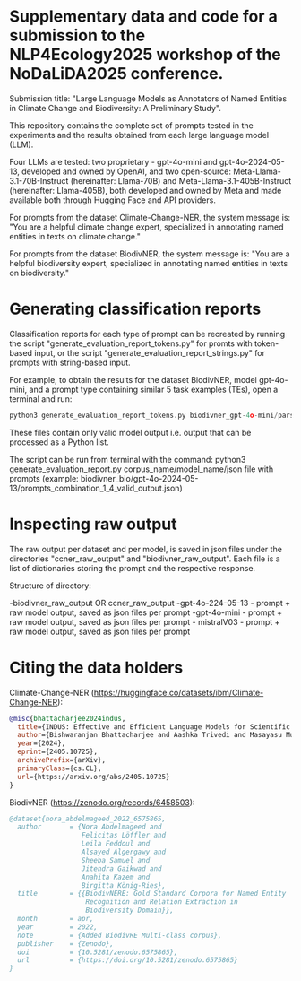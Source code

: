 # Supplementary data and code for a submission to the NLP4Ecology2025 workshop of the NoDaLiDA2025 conference. 
Submission title: "Large Language Models as Annotators of Named Entities in Climate Change and Biodiversity: A Preliminary Study". 

This repository contains the complete set of prompts tested in the experiments and the results obtained from each large language model (LLM).

Four LLMs are tested: two proprietary - gpt-4o-mini and gpt-4o-2024-05-13, developed and owned by OpenAI, and two open-source: Meta-Llama-3.1-70B-Instruct (hereinafter: Llama-70B) and Meta-Llama-3.1-405B-Instruct (hereinafter: Llama-405B), both developed and owned by Meta and made available both through Hugging Face and API providers.  

For prompts from the dataset Climate-Change-NER, the system message is: "You are a helpful climate change expert, specialized in annotating named entities in texts on climate change."

For prompts from the dataset BiodivNER, the system message is: "You are a helpful biodiversity expert, specialized in annotating named entities in texts on biodiversity."

# Generating classification reports

Classification reports for each type of prompt can be recreated by running the script "generate_evaluation_report_tokens.py" for promts with token-based input, or the script "generate_evaluation_report_strings.py" for prompts with string-based input. 

For example, to obtain the results for the dataset BiodivNER, model gpt-4o-mini, and a prompt type containing similar 5 task examples (TEs), open a terminal and run:

```python
python3 generate_evaluation_report_tokens.py biodivner_gpt-4o-mini/parsed/similarity_5_parsed_output.json 
```

These files contain only valid model output i.e. output that can be processed as a Python list.

The script can be run from terminal with the command: python3 generate_evaluation_report.py corpus_name/model_name/json file with prompts (example: biodivner_bio/gpt-4o-2024-05-13/prompts_combination_1_4_valid_output.json)

# Inspecting raw output

The raw output per dataset and per model, is saved in json files under the directories "ccner_raw_output" and "biodivner_raw_output".
Each file is a list of dictionaries storing the prompt and the respective response. 

Structure of directory:

-biodivner_raw_output OR ccner_raw_output
    -gpt-4o-224-05-13
        - prompt + raw model output, saved as json files per prompt
    -gpt-4o-mini
        - prompt + raw model output, saved as json files per prompt
    - mistralV03
        - prompt + raw model output, saved as json files per prompt

# Citing the data holders

Climate-Change-NER (https://huggingface.co/datasets/ibm/Climate-Change-NER):

```bibtex
@misc{bhattacharjee2024indus,
  title={INDUS: Effective and Efficient Language Models for Scientific Applications}, 
  author={Bishwaranjan Bhattacharjee and Aashka Trivedi and Masayasu Muraoka and Muthukumaran Ramasubramanian and Takuma Udagawa and Iksha Gurung and Rong Zhang and Bharath Dandala and Rahul Ramachandran and Manil Maskey and Kayleen Bugbee and Mike Little and Elizabeth Fancher and Lauren Sanders and Sylvain Costes and Sergi Blanco-Cuaresma and Kelly Lockhart and Thomas Allen and Felix Grazes and Megan Ansdel and Alberto Accomazzi and Yousef El-Kurdi and Davis Wertheimer and Birgit Pfitzmann and Cesar Berrospi Ramis and Michele Dolfi and Rafael Teixeira de Lima and Panos Vagenas and S. Karthik Mukkavilli and Peter Staar and Sanaz Vahidinia and Ryan McGranaghan and Armin Mehrabian and Tsendgar Lee},
  year={2024},
  eprint={2405.10725},
  archivePrefix={arXiv},
  primaryClass={cs.CL},
  url={https://arxiv.org/abs/2405.10725}
}
```

BiodivNER (https://zenodo.org/records/6458503):

```bibtex
@dataset{nora_abdelmageed_2022_6575865,
  author       = {Nora Abdelmageed and
                  Felicitas Löffler and
                  Leila Feddoul and
                  Alsayed Algergawy and
                  Sheeba Samuel and
                  Jitendra Gaikwad and
                  Anahita Kazem and
                  Birgitta König-Ries},
  title        = {{BiodivNERE: Gold Standard Corpora for Named Entity 
                   Recognition and Relation Extraction in
                   Biodiversity Domain}},
  month        = apr,
  year         = 2022,
  note         = {Added BiodivRE Multi-class corpus},
  publisher    = {Zenodo},
  doi          = {10.5281/zenodo.6575865},
  url          = {https://doi.org/10.5281/zenodo.6575865}
}
```
